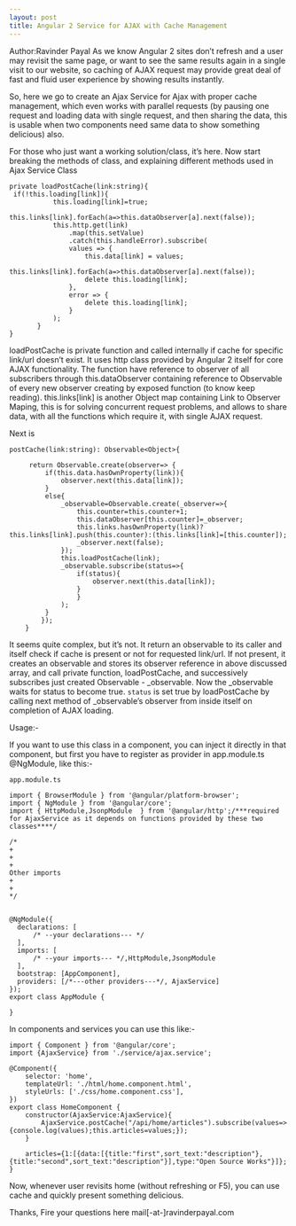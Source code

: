 ```yaml
---
layout: post
title: Angular 2 Service for AJAX with Cache Management
---
```


Author:Ravinder Payal 
As we know Angular 2 sites don’t refresh and a user may revisit the same page, or want to see the same results again in a single visit to our website, so caching of AJAX request may provide great deal of fast and fluid user experience by showing results instantly.

So, here we go to create an Ajax Service for Ajax with proper cache management, which even works with parallel requests (by pausing one request and loading data with single request, and then sharing the data, this is usable when two components need same data to show something delicious) also.

For those who just want a working solution/class, it’s here.
Now start breaking the methods of class, and explaining different methods used in Ajax Service Class

```
private loadPostCache(link:string){
 if(!this.loading[link]){
           this.loading[link]=true;
           this.links[link].forEach(a=>this.dataObserver[a].next(false));
           this.http.get(link)
               .map(this.setValue)
               .catch(this.handleError).subscribe(
               values => {
                   this.data[link] = values;
                   this.links[link].forEach(a=>this.dataObserver[a].next(false));
                   delete this.loading[link];
               },
               error => {
                   delete this.loading[link];
               }
           );
       }
}
```
loadPostCache is private function and called internally if cache for specific link/url doesn’t exist. It uses http class provided by Angular 2 itself for core AJAX functionality. The function have reference to observer of all subscribers through this.dataObserver containing reference to Observable of every new observer creating by exposed function (to know keep reading). this.links[link] is another Object map containing Link to Observer Maping, this is for solving concurrent request problems, and allows to share data, with all the functions which require it, with single AJAX request.

Next is
```
postCache(link:string): Observable<Object>{

     return Observable.create(observer=> {
         if(this.data.hasOwnProperty(link)){
             observer.next(this.data[link]);
         }
         else{
             _observable=Observable.create(_observer=>{
                 this.counter=this.counter+1;
                 this.dataObserver[this.counter]=_observer;
                 this.links.hasOwnProperty(link)?this.links[link].push(this.counter):(this.links[link]=[this.counter]);
                 _observer.next(false);
             });
             this.loadPostCache(link);
             _observable.subscribe(status=>{
                 if(status){
                     observer.next(this.data[link]);
                 }
                 }
             );
         }
        });
    }
```
It seems quite complex, but it’s not. It return an observable to its caller and itself check if cache is present or not for requested link/url. If not present, it creates an observable and stores its observer reference in above discussed array, and call private function, loadPostCache, and successively subscribes just created Observable - _observable. Now the _observable waits for status to become true. `status` is set true by loadPostCache by calling next method of _observable’s observer from inside itself on completion of AJAX loading.

Usage:-

If you want to use this class in a component, you can inject it directly in that component, but first you have to register as provider in app.module.ts @NgModule, like this:-
```
app.module.ts

import { BrowserModule } from '@angular/platform-browser';
import { NgModule } from '@angular/core';
import { HttpModule,JsonpModule  } from '@angular/http';/***required for AjaxService as it depends on functions provided by these two classes****/

/*
+
+
+
Other imports
+
+
*/


@NgModule({
  declarations: [
      /* --your declarations--- */
  ],
  imports: [
      /* --your imports--- */,HttpModule,JsonpModule
  ],
  bootstrap: [AppComponent],
  providers: [/*---other providers---*/, AjaxService]
});
export class AppModule {

}
```
In components and services you can use this like:-
```
import { Component } from '@angular/core';
import {AjaxService} from './service/ajax.service';

@Component({
    selector: 'home',
    templateUrl: './html/home.component.html',
    styleUrls: ['./css/home.component.css'],
})
export class HomeComponent {
    constructor(AjaxService:AjaxService){
        AjaxService.postCache("/api/home/articles").subscribe(values=>{console.log(values);this.articles=values;});
    }

    articles={1:[{data:[{title:"first",sort_text:"description"},{title:"second",sort_text:"description"}],type:"Open Source Works"}]};
}
```
Now, whenever user revisits home (without refreshing or F5), you can use cache and quickly present something delicious.

Thanks, Fire your questions here mail[-at-]ravinderpayal.com
